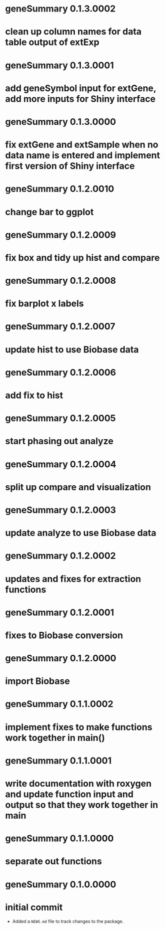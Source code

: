 # geneSummary 0.1.3.0002
# clean up column names for data table output of extExp

# geneSummary 0.1.3.0001
# add geneSymbol input for extGene, add more inputs for Shiny interface

# geneSummary 0.1.3.0000
# fix extGene and extSample when no data name is entered and implement first version of Shiny interface

# geneSummary 0.1.2.0010
# change bar to ggplot

# geneSummary 0.1.2.0009
# fix box and tidy up hist and compare

# geneSummary 0.1.2.0008
# fix barplot x labels

# geneSummary 0.1.2.0007
# update hist to use Biobase data

# geneSummary 0.1.2.0006
# add fix to hist

# geneSummary 0.1.2.0005
# start phasing out analyze

# geneSummary 0.1.2.0004
# split up compare and visualization

# geneSummary 0.1.2.0003
# update analyze to use Biobase data 

# geneSummary 0.1.2.0002
# updates and fixes for extraction functions

# geneSummary 0.1.2.0001
# fixes to Biobase conversion

# geneSummary 0.1.2.0000
# import Biobase

# geneSummary 0.1.1.0002
# implement fixes to make functions work together in main()

# geneSummary 0.1.1.0001
# write documentation with roxygen and update function input and output so that they work together in main

# geneSummary 0.1.1.0000
# separate out functions

# geneSummary 0.1.0.0000
# initial commit

* Added a `NEWS.md` file to track changes to the package.
